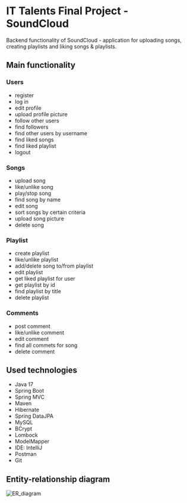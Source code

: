 # IT Talents Final Project - SoundCloud
Backend functionality of SoundCloud -  application for uploading songs, creating playlists and liking songs & playlists.
## Main functionality
### Users
- register
- log in
- edit profile
- upload profile picture
- follow other users
- find followers
- find other users by username
- find liked songs
- find liked playlist
- logout
### Songs
- upload song
- like/unlike song
- play/stop song
- find song by name
- edit song
- sort songs by certain criteria
- upload song picture
- delete song
### Playlist
- create playlist
- like/unlike playlist
- add/delete song to/from playlist
- edit playlist
- get liked playlist for user
- get playlist by id
- find playlist by title
- delete playlist
### Comments
- post comment
- like/unlike comment
- edit comment
- find all commets for song
- delete comment
## Used technologies
- Java 17
- Spring Boot
- Spring MVC
- Maven
- Hibernate
- Spring DataJPA
- MySQL
- BCrypt
- Lombock
- ModelMapper
- IDE: IntelliJ
- Postman
- Git
## Entity-relationship diagram
![ER_diagram](https://user-images.githubusercontent.com/54545875/155500134-2467b7ab-898a-4944-9255-397b9cb3f56a.png)
